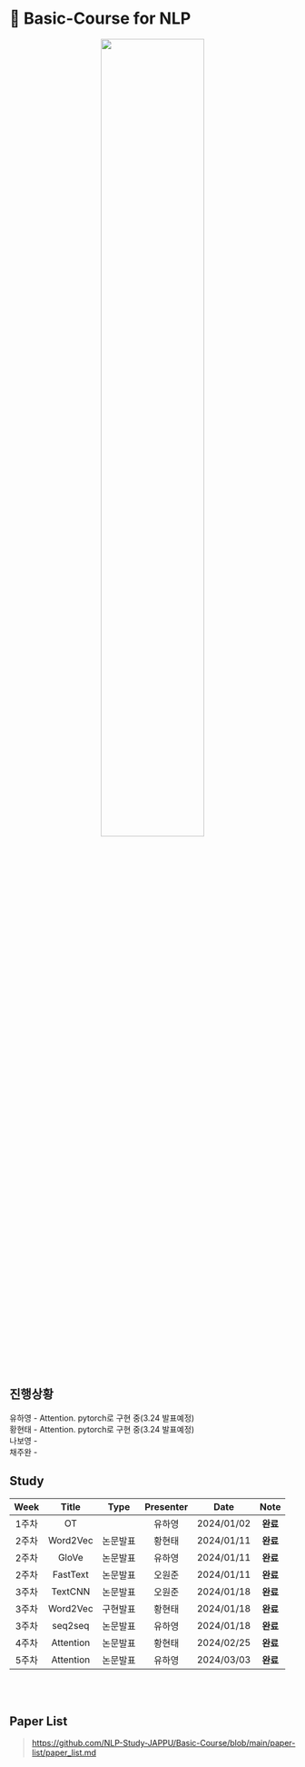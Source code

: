 # 📰 Basic-Course for NLP
<p align="center">
  <img src="https://github.com/NLP-Study-JAPPU/Basic-Course/assets/90309728/4e6b27e7-b39f-47fb-a89a-28c414a69889" width="60%" height="60%">
</p>

## 진행상황
유하영 - Attention. pytorch로 구현 중(3.24 발표예정)</br>
황현태 - Attention. pytorch로 구현 중(3.24 발표예정)</br>
나보영 - </br>
채주완 - </br>

## Study 
|Week|Title|Type|Presenter|Date|Note|
|:---:|:---:|:---:|:---:|:---:|:---:|
|1주차|OT||유하영|2024/01/02|**완료**
|2주차|Word2Vec|논문발표|황현태|2024/01/11|**완료**
|2주차|GloVe|논문발표|유하영|2024/01/11|**완료**
|2주차|FastText|논문발표|오원준|2024/01/11|**완료**
|3주차|TextCNN|논문발표|오원준|2024/01/18|**완료**
|3주차|Word2Vec|구현발표|황현태|2024/01/18|**완료**
|3주차|seq2seq|논문발표|유하영|2024/01/18|**완료**
|4주차|Attention|논문발표|황현태|2024/02/25|**완료**
|5주차|Attention|논문발표|유하영|2024/03/03|**완료**

</br></br>
## Paper List
> https://github.com/NLP-Study-JAPPU/Basic-Course/blob/main/paper-list/paper_list.md

</br>


  










